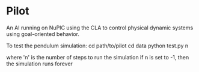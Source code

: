 # Pilot

An AI running on NuPIC using the CLA to control physical dynamic systems using goal-oriented behavior.

To test the pendulum simulation:
	cd path/to/pilot
	cd data
	python test.py n

where 'n' is the number of steps to run the simulation
if n is set to -1, then the simulation runs forever